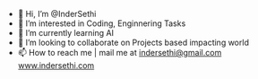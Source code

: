 - 👋 Hi, I’m @InderSethi
- 👀 I’m interested in Coding, Enginnering Tasks  
- 🌱 I’m currently learning AI 
- 💞️ I’m looking to collaborate on Projects based impacting world  
- 📫 How to reach me | mail me at indersethi@gmail.com
www.indersethi.com

<!---
InderSethi/InderSethi is a ✨ special ✨ repository because its `README.md` (this file) appears on your GitHub profile.
You can click the Preview link to take a look at your changes.
--->
